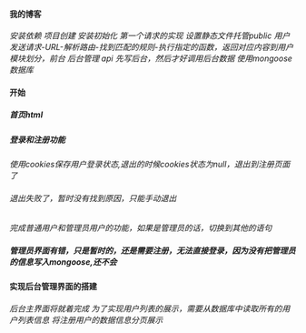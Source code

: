 #### 我的博客 
*安装依赖 项目创建 安装初始化 第一个请求的实现*
*设置静态文件托管public*
*用户发送请求-URL-解析路由-找到匹配的规则-执行指定的函数，返回对应内容到用户*
*模块划分，前台 后台管理 api*
*先写后台，然后才好调用后台数据 使用mongoose数据库*
#### 开始
##### 首页html
##### 登录和注册功能
*使用cookies保存用户登录状态,退出的时候cookies状态为null，退出到注册页面了*
###### *退出失败了，暂时没有找到原因，只能手动退出*
*完成普通用户和管理员用户的功能，如果是管理员的话，切换到其他的语句*
##### *管理员界面有错，只是暂时的，还是需要注册，无法直接登录，因为没有把管理员的信息写入mongoose,还不会*
#### 实现后台管理界面的搭建
*后台主界面将就着完成*
*为了实现用户列表的展示，需要从数据库中读取所有的用户列表信息*
*将注册用户的数据信息分页展示*